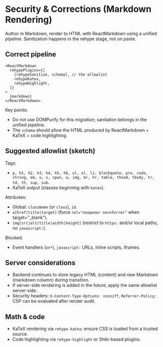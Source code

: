 # Security & Corrections (Markdown Rendering)

Author in Markdown, render to HTML with ReactMarkdown using a unified pipeline. Sanitization happens in the rehype stage, not on paste.

## Correct pipeline

```tsx
<ReactMarkdown
  rehypePlugins={[
    [rehypeSanitize, schema], // the allowlist
    rehypeKatex,
    rehypeHighlight,
  ]}
>
  {markdown}
</ReactMarkdown>
```

Key points:
- Do not use DOMPurify for this migration; sanitation belongs in the unified pipeline.
- The `schema` should allow the HTML produced by ReactMarkdown + KaTeX + code highlighting.

## Suggested allowlist (sketch)

Tags:
- `p, h1, h2, h3, h4, h5, h6, ul, ol, li, blockquote, pre, code, strong, em, u, s, span, a, img, br, hr, table, thead, tbody, tr, td, th, sup, sub`.
- KaTeX output (classes beginning with `katex`).

Attributes:
- Global: `className` (or `class`), `id`.
- `a[href|title|target]` (force `rel="noopener noreferrer"` when target="_blank").
- `img[src|alt|title|width|height]` (restrict to `https:` and/or local paths; no `javascript:`).

Blocked:
- Event handlers (`on*`), `javascript:` URLs, inline scripts, iframes.

## Server considerations

- Backend continues to store legacy HTML (content) and new Markdown (markdown column) during transition.
- If server-side rendering is added in the future, apply the same allowlist server-side.
- Security headers: `X-Content-Type-Options: nosniff`, `Referrer-Policy`; CSP can be evaluated after render audit.

## Math & code

- KaTeX rendering via `rehype-katex`; ensure CSS is loaded from a trusted source.
- Code highlighting via `rehype-highlight` or Shiki-based plugins.
